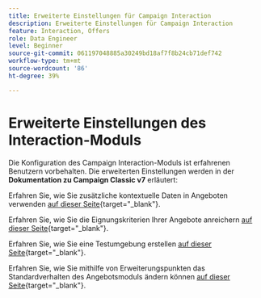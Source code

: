 ```yaml
---
title: Erweiterte Einstellungen für Campaign Interaction
description: Erweiterte Einstellungen für Campaign Interaction
feature: Interaction, Offers
role: Data Engineer
level: Beginner
source-git-commit: 061197048885a30249bd18af7f8b24cb71def742
workflow-type: tm+mt
source-wordcount: '86'
ht-degree: 39%

---
```


# Erweiterte Einstellungen des Interaction-Moduls

Die Konfiguration des Campaign Interaction-Moduls ist erfahrenen Benutzern vorbehalten. Die erweiterten Einstellungen werden in der **Dokumentation zu Campaign Classic v7** erläutert:

Erfahren Sie, wie Sie zusätzliche kontextuelle Daten in Angeboten verwenden [auf dieser Seite](https://experienceleague.adobe.com/docs/campaign-classic/using/managing-offers/advanced-parameters/additional-data.html?lang=de){target="_blank"}.

Erfahren Sie, wie Sie die Eignungskriterien Ihrer Angebote anreichern [auf dieser Seite](https://experienceleague.adobe.com/docs/campaign-classic/using/managing-offers/advanced-parameters/extension-example.html?lang=de){target="_blank"}.

Erfahren Sie, wie Sie eine Testumgebung erstellen  [auf dieser Seite](https://experienceleague.adobe.com/docs/campaign-classic/using/managing-offers/advanced-parameters/creating-a-test-environment.html?lang=de){target="_blank"}.

Erfahren Sie, wie Sie mithilfe von Erweiterungspunkten das Standardverhalten des Angebotsmoduls ändern können [auf dieser Seite](https://experienceleague.adobe.com/docs/campaign-classic/using/managing-offers/advanced-parameters/hooks.html?lang=de){target="_blank"}.

